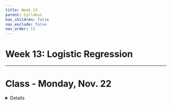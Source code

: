 ```yaml
---
title: Week 13
parent: Syllabus
has_children: false
nav_exclude: false
nav_order: 13
---
```


# Week 13: Logistic Regression

---

<!-- ########################################################################### -->

# Class - Monday, Nov. 22

<details closed markdown="block">
  <summary>Details</summary>

**Logistic Regression**

+ **Class Notes** - [(zipped .Rmd)](Class1/W13.C1-Notes_LogisticRegression.Rmd.zip) - [(html)](Class1/W13.C1-Notes_LogisticRegression.html){: target="blank"} 

+ **Class Exercise** - [(DATA)](Class1/Data_all.15k.patients.txt) - [(zipped .Rmd)](Class1/W13.C1-Exercise_LogisticRegression.Rmd.zip)

</details>

<!-- ########################################################################### -->

<!-- ########################################################################### -->

<!-- # THANKSGIVING - No Class Thursday or Friday, Nov. 25-26 -->

<!-- ########################################################################### -->
